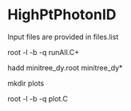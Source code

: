 # HighPtPhotonID

Input files are provided in files.list

root -l -b -q runAll.C+

hadd minitree_dy.root minitree_dy*

mkdir plots

root -l -b -q plot.C
